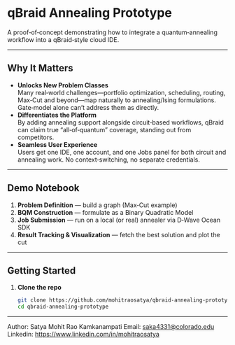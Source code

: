 # qBraid Annealing Prototype

A proof‑of‑concept demonstrating how to integrate a quantum‑annealing workflow into a qBraid‑style cloud IDE.

---

## Why It Matters

- **Unlocks New Problem Classes**  
  Many real‑world challenges—portfolio optimization, scheduling, routing, Max‑Cut and beyond—map naturally to annealing/Ising formulations. Gate‑model alone can’t address them as directly.
- **Differentiates the Platform**  
  By adding annealing support alongside circuit‑based workflows, qBraid can claim true “all‑of‑quantum” coverage, standing out from competitors.
- **Seamless User Experience**  
  Users get one IDE, one account, and one Jobs panel for both circuit and annealing work. No context‑switching, no separate credentials.

---

## Demo Notebook

1. **Problem Definition** — build a graph (Max‑Cut example)  
2. **BQM Construction** — formulate as a Binary Quadratic Model  
3. **Job Submission** — run on a local (or real) annealer via D‑Wave Ocean SDK  
4. **Result Tracking & Visualization** — fetch the best solution and plot the cut  

---

## Getting Started

1. **Clone the repo**  
   ```bash
   git clone https://github.com/mohitraosatya/qbraid-annealing-prototype.git
   cd qbraid-annealing-prototype

---

Author: Satya Mohit Rao Kamkanampati
Email: saka4331@colorado.edu
Linkedin: https://www.linkedin.com/in/mohitraosatya
